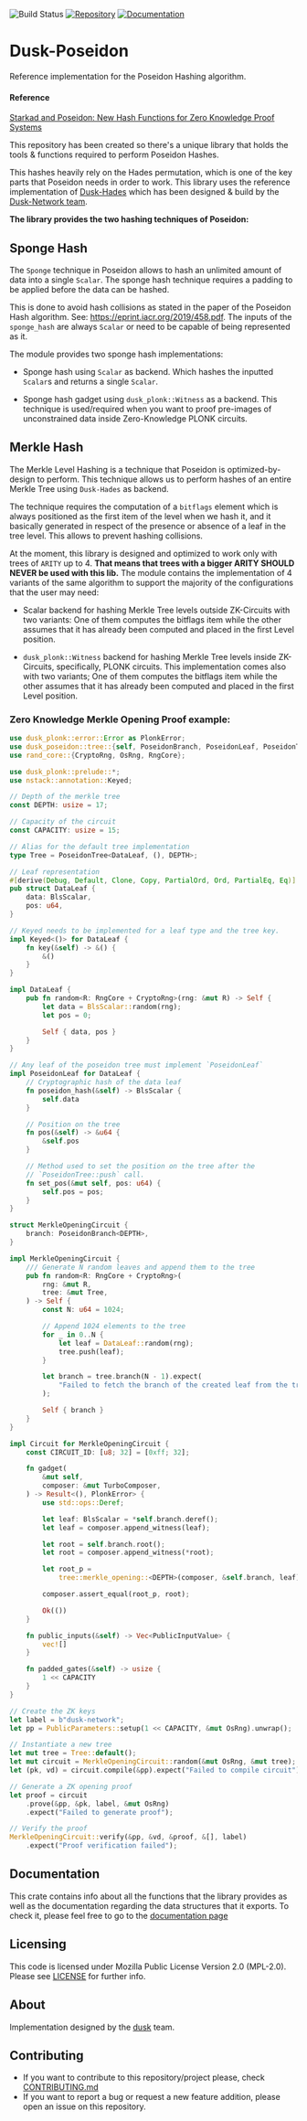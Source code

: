 ![Build Status](https://github.com/dusk-network/Poseidon252/workflows/Continuous%20integration/badge.svg)
[![Repository](https://img.shields.io/badge/github-poseidon252-blueviolet)](https://github.com/dusk-network/Poseidon252)
[![Documentation](https://img.shields.io/badge/docs-poseidon252-blue)](https://docs.rs/dusk-poseidon/latest/dusk_poseidon/)

# Dusk-Poseidon

Reference implementation for the Poseidon Hashing algorithm.

#### Reference

[Starkad and Poseidon: New Hash Functions for Zero Knowledge Proof Systems](https://eprint.iacr.org/2019/458.pdf)

This repository has been created so there's a unique library that holds the tools & functions
required to perform Poseidon Hashes.

This hashes heavily rely on the Hades permutation, which is one of the key parts that Poseidon needs in order
to work.
This library uses the reference implementation of [Dusk-Hades](https://github.com/dusk-network/hades252) which has been
designed & build by the [Dusk-Network team](https://dusk.network/).

**The library provides the two hashing techniques of Poseidon:**

## Sponge Hash

The `Sponge` technique in Poseidon allows to hash an unlimited amount of data
into a single `Scalar`.
The sponge hash technique requires a padding to be applied before the data can
be hashed.

This is done to avoid hash collisions as stated in the paper of the Poseidon Hash
algorithm. See: <https://eprint.iacr.org/2019/458.pdf>.
The inputs of the `sponge_hash` are always `Scalar` or need to be capable of being represented
as it.

The module provides two sponge hash implementations:

- Sponge hash using `Scalar` as backend. Which hashes the inputted `Scalar`s and returns a single
  `Scalar`.

- Sponge hash gadget using `dusk_plonk::Witness` as a backend. This technique is used/required
  when you want to proof pre-images of unconstrained data inside Zero-Knowledge PLONK circuits.

## Merkle Hash

The Merkle Level Hashing is a technique that Poseidon is optimized-by-design
to perform.
This technique allows us to perform hashes of an entire Merkle Tree using
`Dusk-Hades` as backend.

The technique requires the computation of a `bitflags` element which is always
positioned as the first item of the level when we hash it, and it basically generated
in respect of the presence or absence of a leaf in the tree level.
This allows to prevent hashing collisions.

At the moment, this library is designed and optimized to work only with trees of `ARITY`
up to 4. **That means that trees with a bigger ARITY SHOULD NEVER be used with this lib.**
The module contains the implementation of 4 variants of the same algorithm to support the
majority of the configurations that the user may need:

- Scalar backend for hashing Merkle Tree levels outside ZK-Circuits with two variants:
  One of them computes the bitflags item while the other assumes that it has already been
  computed and placed in the first Level position.

- `dusk_plonk::Witness` backend for hashing Merkle Tree levels inside ZK-Circuits,
  specifically, PLONK circuits. This implementation comes also with two variants;
  One of them computes the bitflags item while the other assumes that it has already been
  computed and placed in the first Level position.

### Zero Knowledge Merkle Opening Proof example:

```rust
use dusk_plonk::error::Error as PlonkError;
use dusk_poseidon::tree::{self, PoseidonBranch, PoseidonLeaf, PoseidonTree};
use rand_core::{CryptoRng, OsRng, RngCore};

use dusk_plonk::prelude::*;
use nstack::annotation::Keyed;

// Depth of the merkle tree
const DEPTH: usize = 17;

// Capacity of the circuit
const CAPACITY: usize = 15;

// Alias for the default tree implementation
type Tree = PoseidonTree<DataLeaf, (), DEPTH>;

// Leaf representation
#[derive(Debug, Default, Clone, Copy, PartialOrd, Ord, PartialEq, Eq)]
pub struct DataLeaf {
    data: BlsScalar,
    pos: u64,
}

// Keyed needs to be implemented for a leaf type and the tree key.
impl Keyed<()> for DataLeaf {
    fn key(&self) -> &() {
        &()
    }
}

impl DataLeaf {
    pub fn random<R: RngCore + CryptoRng>(rng: &mut R) -> Self {
        let data = BlsScalar::random(rng);
        let pos = 0;

        Self { data, pos }
    }
}

// Any leaf of the poseidon tree must implement `PoseidonLeaf`
impl PoseidonLeaf for DataLeaf {
    // Cryptographic hash of the data leaf
    fn poseidon_hash(&self) -> BlsScalar {
        self.data
    }

    // Position on the tree
    fn pos(&self) -> &u64 {
        &self.pos
    }

    // Method used to set the position on the tree after the
    // `PoseidonTree::push` call.
    fn set_pos(&mut self, pos: u64) {
        self.pos = pos;
    }
}

struct MerkleOpeningCircuit {
    branch: PoseidonBranch<DEPTH>,
}

impl MerkleOpeningCircuit {
    /// Generate N random leaves and append them to the tree
    pub fn random<R: RngCore + CryptoRng>(
        rng: &mut R,
        tree: &mut Tree,
    ) -> Self {
        const N: u64 = 1024;

        // Append 1024 elements to the tree
        for _ in 0..N {
            let leaf = DataLeaf::random(rng);
            tree.push(leaf);
        }

        let branch = tree.branch(N - 1).expect(
            "Failed to fetch the branch of the created leaf from the tree",
        );

        Self { branch }
    }
}

impl Circuit for MerkleOpeningCircuit {
    const CIRCUIT_ID: [u8; 32] = [0xff; 32];

    fn gadget(
        &mut self,
        composer: &mut TurboComposer,
    ) -> Result<(), PlonkError> {
        use std::ops::Deref;

        let leaf: BlsScalar = *self.branch.deref();
        let leaf = composer.append_witness(leaf);

        let root = self.branch.root();
        let root = composer.append_witness(*root);

        let root_p =
            tree::merkle_opening::<DEPTH>(composer, &self.branch, leaf);

        composer.assert_equal(root_p, root);

        Ok(())
    }

    fn public_inputs(&self) -> Vec<PublicInputValue> {
        vec![]
    }

    fn padded_gates(&self) -> usize {
        1 << CAPACITY
    }
}

// Create the ZK keys
let label = b"dusk-network";
let pp = PublicParameters::setup(1 << CAPACITY, &mut OsRng).unwrap();

// Instantiate a new tree
let mut tree = Tree::default();
let mut circuit = MerkleOpeningCircuit::random(&mut OsRng, &mut tree);
let (pk, vd) = circuit.compile(&pp).expect("Failed to compile circuit");

// Generate a ZK opening proof
let proof = circuit
    .prove(&pp, &pk, label, &mut OsRng)
    .expect("Failed to generate proof");

// Verify the proof
MerkleOpeningCircuit::verify(&pp, &vd, &proof, &[], label)
    .expect("Proof verification failed");
```

## Documentation

This crate contains info about all the functions that the library provides as well as the
documentation regarding the data structures that it exports. To check it, please feel free to go to
the [documentation page](https://dusk-network.github.io/Poseidon252/poseidon252/index.html)

## Licensing

This code is licensed under Mozilla Public License Version 2.0 (MPL-2.0). Please see [LICENSE](https://github.com/dusk-network/plonk/blob/master/LICENSE) for further info.

## About

Implementation designed by the [dusk](https://dusk.network) team.

## Contributing

- If you want to contribute to this repository/project please, check [CONTRIBUTING.md](https://github.com/dusk-network/Poseidon252/blob/master/CONTRIBUTING.md)
- If you want to report a bug or request a new feature addition, please open an issue on this repository.
